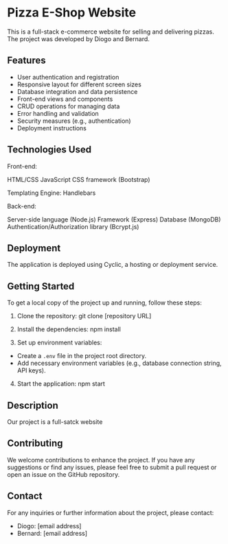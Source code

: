 # Pizza E-Shop Website

This is a full-stack e-commerce website for selling and delivering pizzas. The project was developed by Diogo and Bernard.

## Features

 - User authentication and registration
 - Responsive layout for different screen sizes
 - Database integration and data persistence
 - Front-end views and components
 - CRUD operations for managing data
 - Error handling and validation
 - Security measures (e.g., authentication)
 - Deployment instructions

## Technologies Used

Front-end:

 HTML/CSS
 JavaScript
 CSS framework (Bootstrap)

 Templating Engine: Handlebars
 
Back-end:

 Server-side language (Node.js)
 Framework (Express)
 Database (MongoDB)
 Authentication/Authorization library (Bcrypt.js)

## Deployment

The application is deployed using Cyclic, a hosting or deployment service.

## Getting Started

To get a local copy of the project up and running, follow these steps:

1. Clone the repository: 
git clone [repository URL]

2. Install the dependencies:
npm install

3. Set up environment variables:
- Create a `.env` file in the project root directory.
- Add necessary environment variables (e.g., database connection string, API keys).

4. Start the application:
npm start

## Description

Our project is a full-satck website

## Contributing

We welcome contributions to enhance the project. If you have any suggestions or find any issues, please feel free to submit a pull request or open an issue on the GitHub repository.

## Contact

For any inquiries or further information about the project, please contact:

- Diogo: [email address]
- Bernard: [email address]
